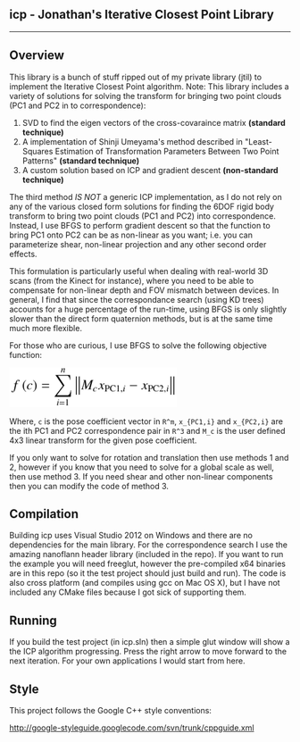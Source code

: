 **icp - Jonathan's Iterative Closest Point Library**
---------
---------

**Overview**
--------

This library is a bunch of stuff ripped out of my private library (jtil) to implement the Iterative Closest Point algorithm.  Note: This library includes a variety of solutions for solving the transform for bringing two point clouds (PC1 and PC2 in to correspondence):

1. SVD to find the eigen vectors of the cross-covaraince matrix **(standard technique)**
2. A implementation of Shinji Umeyama's method described in "Least-Squares Estimation of Transformation Parameters Between Two Point Patterns" **(standard technique)**
3. A custom solution based on ICP and gradient descent **(non-standard technique)**

The third method *IS NOT* a generic ICP implementation, as I do not rely on any of the various closed form solutions for finding the 6DOF rigid body transform to bring two point clouds (PC1 and PC2) into correspondence.  Instead, I use BFGS to perform gradient descent so that the function to bring PC1 onto PC2 can be as non-linear as you want; i.e. you can parameterize shear, non-linear projection and any other second order effects.  

This formulation is particularly useful when dealing with real-world 3D scans (from the Kinect for instance), where you need to be able to compensate for non-linear depth and FOV mismatch between devices.  In general, I find that since the correspondance search (using KD trees) accounts for a huge percentage of the run-time, using BFGS is only slightly slower than the direct form quaternion methods, but is at the same time much more flexible.

For those who are curious, I use BFGS to solve the following objective function:

![Image of equation](eqn.png)

Where, `c` is the pose coefficient vector in `R^m`, `x_{PC1,i}` and `x_{PC2,i}` are the ith PC1 and PC2 correspondence pair in `R^3` and `M_c` is the user defined 4x3 linear transform for the given pose coefficient.

If you only want to solve for rotation and translation then use methods 1 and 2, however if you know that you need to solve for a global scale as well, then use method 3.  If you need shear and other non-linear components then you can modify the code of method 3.

**Compilation**
---------------

Building icp uses Visual Studio 2012 on Windows and there are no dependencies for the main library.  For the correspondence search I use the amazing nanoflann header library (included in the repo).   If you want to run the example you will need freeglut, however the pre-compiled x64 binaries are in this repo (so it the test project should just build and run).  The code is also cross platform (and compiles using gcc on Mac OS X), but I have not included any CMake files because I got sick of supporting them.

**Running**
---------------

If you build the test project (in icp.sln) then a simple glut window will show a the ICP algorithm progressing.  Press the right arrow to move forward to the next iteration.  For your own applications I would start from here.

**Style**
---------

This project follows the Google C++ style conventions: 

<http://google-styleguide.googlecode.com/svn/trunk/cppguide.xml>
